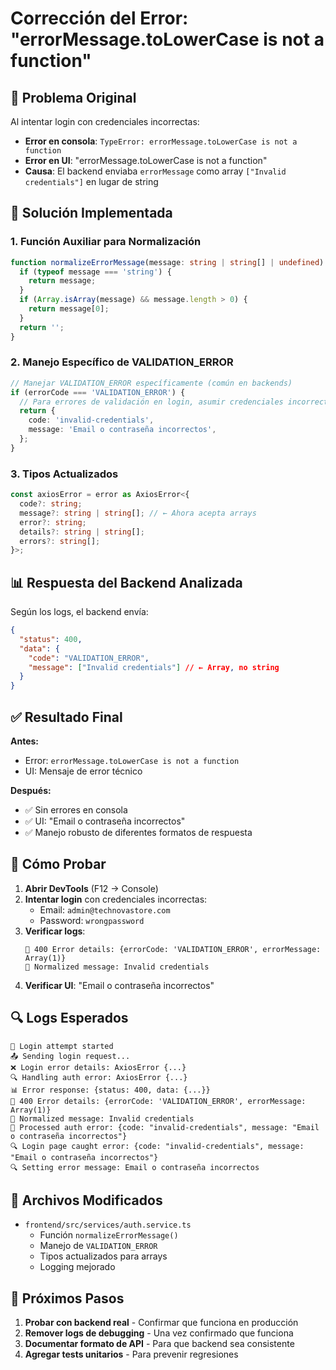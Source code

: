 # Corrección del Error: "errorMessage.toLowerCase is not a function"

## 🐛 Problema Original

Al intentar login con credenciales incorrectas:
- **Error en consola**: `TypeError: errorMessage.toLowerCase is not a function`
- **Error en UI**: "errorMessage.toLowerCase is not a function"
- **Causa**: El backend enviaba `errorMessage` como array `["Invalid credentials"]` en lugar de string

## 🔧 Solución Implementada

### 1. Función Auxiliar para Normalización
```typescript
function normalizeErrorMessage(message: string | string[] | undefined): string {
  if (typeof message === 'string') {
    return message;
  }
  if (Array.isArray(message) && message.length > 0) {
    return message[0];
  }
  return '';
}
```

### 2. Manejo Específico de VALIDATION_ERROR
```typescript
// Manejar VALIDATION_ERROR específicamente (común en backends)
if (errorCode === 'VALIDATION_ERROR') {
  // Para errores de validación en login, asumir credenciales incorrectas
  return {
    code: 'invalid-credentials',
    message: 'Email o contraseña incorrectos',
  };
}
```

### 3. Tipos Actualizados
```typescript
const axiosError = error as AxiosError<{ 
  code?: string; 
  message?: string | string[]; // ← Ahora acepta arrays
  error?: string;
  details?: string | string[];
  errors?: string[];
}>;
```

## 📊 Respuesta del Backend Analizada

Según los logs, el backend envía:
```json
{
  "status": 400,
  "data": {
    "code": "VALIDATION_ERROR",
    "message": ["Invalid credentials"] // ← Array, no string
  }
}
```

## ✅ Resultado Final

**Antes:**
- Error: `errorMessage.toLowerCase is not a function`
- UI: Mensaje de error técnico

**Después:**
- ✅ Sin errores en consola
- ✅ UI: "Email o contraseña incorrectos"
- ✅ Manejo robusto de diferentes formatos de respuesta

## 🧪 Cómo Probar

1. **Abrir DevTools** (F12 → Console)
2. **Intentar login** con credenciales incorrectas:
   - Email: `admin@technovastore.com`
   - Password: `wrongpassword`
3. **Verificar logs**:
   ```
   🔑 400 Error details: {errorCode: 'VALIDATION_ERROR', errorMessage: Array(1)}
   🔧 Normalized message: Invalid credentials
   ```
4. **Verificar UI**: "Email o contraseña incorrectos"

## 🔍 Logs Esperados

```
🔐 Login attempt started
📤 Sending login request...
❌ Login error details: AxiosError {...}
🔍 Handling auth error: AxiosError {...}
📊 Error response: {status: 400, data: {...}}
🔑 400 Error details: {errorCode: 'VALIDATION_ERROR', errorMessage: Array(1)}
🔧 Normalized message: Invalid credentials
🚨 Processed auth error: {code: "invalid-credentials", message: "Email o contraseña incorrectos"}
🔍 Login page caught error: {code: "invalid-credentials", message: "Email o contraseña incorrectos"}
🔍 Setting error message: Email o contraseña incorrectos
```

## 📝 Archivos Modificados

- `frontend/src/services/auth.service.ts`
  - Función `normalizeErrorMessage()`
  - Manejo de `VALIDATION_ERROR`
  - Tipos actualizados para arrays
  - Logging mejorado

## 🚀 Próximos Pasos

1. **Probar con backend real** - Confirmar que funciona en producción
2. **Remover logs de debugging** - Una vez confirmado que funciona
3. **Documentar formato de API** - Para que backend sea consistente
4. **Agregar tests unitarios** - Para prevenir regresiones